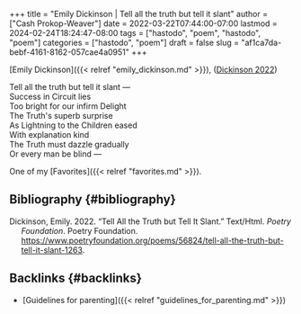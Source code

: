 +++
title = "Emily Dickinson | Tell all the truth but tell it slant"
author = ["Cash Prokop-Weaver"]
date = 2022-03-22T07:44:00-07:00
lastmod = 2024-02-24T18:24:47-08:00
tags = ["hastodo", "poem", "hastodo", "poem"]
categories = ["hastodo", "poem"]
draft = false
slug = "af1ca7da-bebf-4161-8162-057cae4a0951"
+++

[Emily Dickinson]({{< relref "emily_dickinson.md" >}}), (<a href="#citeproc_bib_item_1">Dickinson 2022</a>)

<div class="verse">

Tell all the truth but tell it slant —<br />
Success in Circuit lies<br />
Too bright for our infirm Delight<br />
The Truth's superb surprise<br />
As Lightning to the Children eased<br />
With explanation kind<br />
The Truth must dazzle gradually<br />
Or every man be blind —<br />

</div>

One of my [Favorites]({{< relref "favorites.md" >}}).


## Bibliography {#bibliography}

<style>.csl-entry{text-indent: -1.5em; margin-left: 1.5em;}</style><div class="csl-bib-body">
  <div class="csl-entry"><a id="citeproc_bib_item_1"></a>Dickinson, Emily. 2022. “Tell All the Truth but Tell It Slant.” Text/Html. <i>Poetry Foundation</i>. Poetry Foundation. <a href="https://www.poetryfoundation.org/poems/56824/tell-all-the-truth-but-tell-it-slant-1263">https://www.poetryfoundation.org/poems/56824/tell-all-the-truth-but-tell-it-slant-1263</a>.</div>
</div>


## Backlinks {#backlinks}

-   [Guidelines for parenting]({{< relref "guidelines_for_parenting.md" >}})
